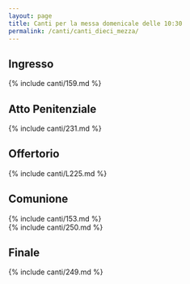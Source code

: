 ```yaml
---
layout: page
title: Canti per la messa domenicale delle 10:30
permalink: /canti/canti_dieci_mezza/
---
```


## Ingresso
{% include canti/159.md %}   

## Atto Penitenziale
{% include canti/231.md %}   

## Offertorio
{% include canti/L225.md %}   

## Comunione   
{% include canti/153.md %}   
{% include canti/250.md %}   

## Finale
{% include canti/249.md %}

